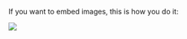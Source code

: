 If you want to embed images, this is how you do it:

![](https://quarl894.github.io/assets/posts/20180322/bitmask_1.png)
